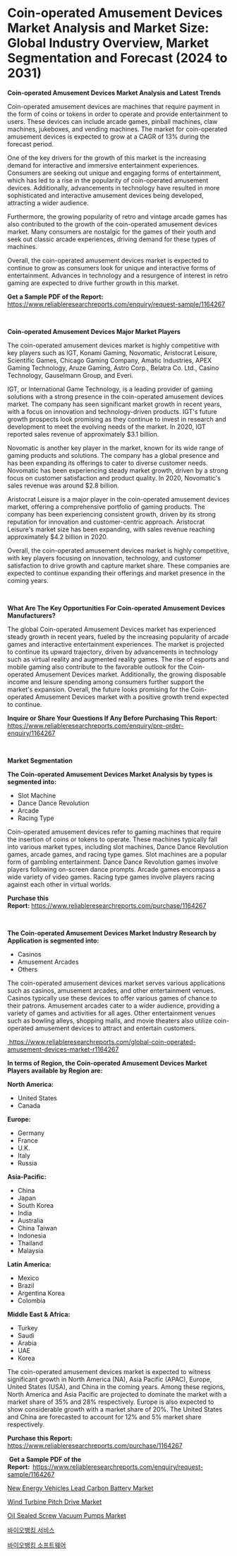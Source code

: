 <p><h1>Coin-operated Amusement Devices Market Analysis and Market Size: Global Industry Overview, Market Segmentation and Forecast (2024 to 2031)</h1></p><p><strong>Coin-operated Amusement Devices Market Analysis and Latest Trends</strong></p>
<p><p>Coin-operated amusement devices are machines that require payment in the form of coins or tokens in order to operate and provide entertainment to users. These devices can include arcade games, pinball machines, claw machines, jukeboxes, and vending machines. The market for coin-operated amusement devices is expected to grow at a CAGR of 13% during the forecast period.</p><p>One of the key drivers for the growth of this market is the increasing demand for interactive and immersive entertainment experiences. Consumers are seeking out unique and engaging forms of entertainment, which has led to a rise in the popularity of coin-operated amusement devices. Additionally, advancements in technology have resulted in more sophisticated and interactive amusement devices being developed, attracting a wider audience.</p><p>Furthermore, the growing popularity of retro and vintage arcade games has also contributed to the growth of the coin-operated amusement devices market. Many consumers are nostalgic for the games of their youth and seek out classic arcade experiences, driving demand for these types of machines.</p><p>Overall, the coin-operated amusement devices market is expected to continue to grow as consumers look for unique and interactive forms of entertainment. Advances in technology and a resurgence of interest in retro gaming are expected to drive further growth in this market.</p></p>
<p><strong>Get a Sample PDF of the Report:&nbsp;</strong> <a href="https://www.reliableresearchreports.com/enquiry/request-sample/1164267">https://www.reliableresearchreports.com/enquiry/request-sample/1164267</a></p>
<p>&nbsp;</p>
<p><strong>Coin-operated Amusement Devices Major Market Players</strong></p>
<p><p>The coin-operated amusement devices market is highly competitive with key players such as IGT, Konami Gaming, Novomatic, Aristocrat Leisure, Scientific Games, Chicago Gaming Company, Amatic Industries, APEX Gaming Technology, Aruze Gaming, Astro Corp., Belatra Co. Ltd., Casino Technology, Gauselmann Group, and Everi.</p><p>IGT, or International Game Technology, is a leading provider of gaming solutions with a strong presence in the coin-operated amusement devices market. The company has seen significant market growth in recent years, with a focus on innovation and technology-driven products. IGT's future growth prospects look promising as they continue to invest in research and development to meet the evolving needs of the market. In 2020, IGT reported sales revenue of approximately $3.1 billion.</p><p>Novomatic is another key player in the market, known for its wide range of gaming products and solutions. The company has a global presence and has been expanding its offerings to cater to diverse customer needs. Novomatic has been experiencing steady market growth, driven by a strong focus on customer satisfaction and product quality. In 2020, Novomatic's sales revenue was around $2.8 billion.</p><p>Aristocrat Leisure is a major player in the coin-operated amusement devices market, offering a comprehensive portfolio of gaming products. The company has been experiencing consistent growth, driven by its strong reputation for innovation and customer-centric approach. Aristocrat Leisure's market size has been expanding, with sales revenue reaching approximately $4.2 billion in 2020.</p><p>Overall, the coin-operated amusement devices market is highly competitive, with key players focusing on innovation, technology, and customer satisfaction to drive growth and capture market share. These companies are expected to continue expanding their offerings and market presence in the coming years.</p></p>
<p>&nbsp;</p>
<p><strong>What Are The Key Opportunities For Coin-operated Amusement Devices Manufacturers?</strong></p>
<p><p>The global Coin-operated Amusement Devices market has experienced steady growth in recent years, fueled by the increasing popularity of arcade games and interactive entertainment experiences. The market is projected to continue its upward trajectory, driven by advancements in technology such as virtual reality and augmented reality games. The rise of esports and mobile gaming also contribute to the favorable outlook for the Coin-operated Amusement Devices market. Additionally, the growing disposable income and leisure spending among consumers further support the market's expansion. Overall, the future looks promising for the Coin-operated Amusement Devices market with a positive growth trend expected to continue.</p></p>
<p><strong>Inquire or Share Your Questions If Any Before Purchasing This Report:</strong> <a href="https://www.reliableresearchreports.com/enquiry/pre-order-enquiry/1164267">https://www.reliableresearchreports.com/enquiry/pre-order-enquiry/1164267</a></p>
<p>&nbsp;</p>
<p><strong>Market Segmentation</strong></p>
<p><strong>The Coin-operated Amusement Devices Market Analysis by types is segmented into:</strong></p>
<p><ul><li>Slot Machine</li><li>Dance Dance Revolution</li><li>Arcade</li><li>Racing Type</li></ul></p>
<p><p>Coin-operated amusement devices refer to gaming machines that require the insertion of coins or tokens to operate. These machines typically fall into various market types, including slot machines, Dance Dance Revolution games, arcade games, and racing type games. Slot machines are a popular form of gambling entertainment. Dance Dance Revolution games involve players following on-screen dance prompts. Arcade games encompass a wide variety of video games. Racing type games involve players racing against each other in virtual worlds.</p></p>
<p><strong>Purchase this Report:&nbsp;</strong><a href="https://www.reliableresearchreports.com/purchase/1164267">https://www.reliableresearchreports.com/purchase/1164267</a></p>
<p>&nbsp;</p>
<p><strong>The Coin-operated Amusement Devices Market Industry Research by Application is segmented into:</strong></p>
<p><ul><li>Casinos</li><li>Amusement Arcades</li><li>Others</li></ul></p>
<p><p>The coin-operated amusement devices market serves various applications such as casinos, amusement arcades, and other entertainment venues. Casinos typically use these devices to offer various games of chance to their patrons. Amusement arcades cater to a wider audience, providing a variety of games and activities for all ages. Other entertainment venues such as bowling alleys, shopping malls, and movie theaters also utilize coin-operated amusement devices to attract and entertain customers.</p></p>
<p><a href="https://www.reliableresearchreports.com/global-coin-operated-amusement-devices-market-r1164267">&nbsp;https://www.reliableresearchreports.com/global-coin-operated-amusement-devices-market-r1164267</a></p>
<p><strong>In terms of Region, the Coin-operated Amusement Devices Market Players available by Region are:</strong></p>
<p>
    <p> <strong> North America: </strong>
        <ul>
            <li>United States</li>
            <li>Canada</li>
        </ul>
        </p> 
    <p> <strong> Europe: </strong>
        <ul>
            <li>Germany</li>
            <li>France</li>
            <li>U.K.</li>
            <li>Italy</li>
            <li>Russia</li>
        </ul>
        </p> 
    <p> <strong> Asia-Pacific: </strong>
        <ul>
            <li>China</li>
            <li>Japan</li>
            <li>South Korea</li>
            <li>India</li>
            <li>Australia</li>
            <li>China Taiwan</li>
            <li>Indonesia</li>
            <li>Thailand</li>
            <li>Malaysia</li>
        </ul>
        </p> 
    <p> <strong> Latin America: </strong>
        <ul>
            <li>Mexico</li>
            <li>Brazil</li>
            <li>Argentina Korea</li>
            <li>Colombia</li>
        </ul>
        </p> 
    <p> <strong> Middle East & Africa: </strong>
        <ul>
            <li>Turkey</li>
            <li>Saudi</li>
            <li>Arabia</li>
            <li>UAE</li>
            <li>Korea</li>
        </ul>
    </p>
    </p>
<p><p>The coin-operated amusement devices market is expected to witness significant growth in North America (NA), Asia Pacific (APAC), Europe, United States (USA), and China in the coming years. Among these regions, North America and Asia Pacific are projected to dominate the market with a market share of 35% and 28% respectively. Europe is also expected to show considerable growth with a market share of 20%. The United States and China are forecasted to account for 12% and 5% market share respectively.</p></p>
<p><strong>Purchase this Report: </strong><a href="https://www.reliableresearchreports.com/purchase/1164267">https://www.reliableresearchreports.com/purchase/1164267</a></p>
<p>&nbsp;<strong>Get a Sample PDF of the Report:&nbsp;&nbsp;</strong><a href="https://www.reliableresearchreports.com/enquiry/request-sample/1164267">https://www.reliableresearchreports.com/enquiry/request-sample/1164267</a></p>
<p><strong></strong></p>
<p><p><a href="https://www.linkedin.com/pulse/new-energy-vehicles-lead-carbon-battery-market-size-y1wic?trackingId=6%2BJJAGRlnbrHW4M3St6gFA%3D%3D">New Energy Vehicles Lead Carbon Battery Market</a></p><p><a href="https://www.linkedin.com/pulse/wind-turbine-pitch-drive-market-competitive-analysis-trends-sg73c?trackingId=0I4kxR4OlyQ57TItxG5Jlg%3D%3D">Wind Turbine Pitch Drive Market</a></p><p><a href="https://github.com/nicoletavirag/Market-Research-Report-List-3/blob/main/oil-sealed-screw-vacuum-pumps-market.md">Oil Sealed Screw Vacuum Pumps Market</a></p><p><a href="https://github.com/jntpkh496620/Market-Research-Report-List-1/blob/main/325978736850.md">바이오뱅킹 서비스</a></p><p><a href="https://github.com/vsoq0zknh59/Market-Research-Report-List-1/blob/main/519089536851.md">바이오뱅킹 소프트웨어</a></p></p>